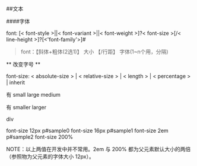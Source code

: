 ##文本

####字体

font: [< font-style >||< font-variant >||< font-weight >]?< font-size >[/< line-height >]?[<'font-family'>]#

>font：【斜体+粗体(2选1)】 大小 【/行距】 字体(1~n个用，分隔)

** 改变字号 **

font-size: < absolute-size > | < relative-size > | < length > | < percentage > | inherit



<absolute-size> 有 small large medium

<relative-size> 有 smaller larger



div

 font-size 12px p#sample0 font-size 16px p#sample1 font-size 2em p#sample2 font-size 200%



NOTE：以上两值在开发中并不常用。2em 与 200% 都为父元素默认大小的两倍（参照物为父元素的字体大小 12px）。
